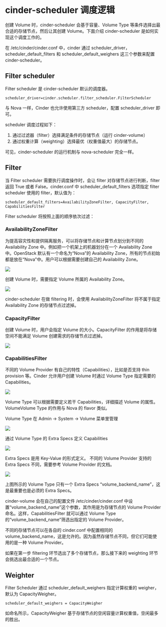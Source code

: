 # cinder-scheduler 调度逻辑

创建 Volume 时，cinder-scheduler 会基于容量、Volume Type 等条件选择出最合适的存储节点，然后让其创建 Volume。下面介绍 cinder-scheduler 是如何实现这个调度工作的。

在 /etc/cinder/cinder.conf 中，cinder 通过 scheduler_driver， scheduler_default_filters 和 scheduler_default_weighers 这三个参数来配置 cinder-scheduler。

## Filter scheduler

Filter scheduler 是 cinder-scheduler 默认的调度器。

``` shell
scheduler_driver=cinder.scheduler.filter_scheduler.FilterScheduler
```

与 Nova 一样，Cinder 也允许使用第三方 scheduler，配置 scheduler_driver 即可。

scheduler 调度过程如下：

1. 通过过滤器（filter）选择满足条件的存储节点（运行 cinder-volume）
2. 通过权重计算（weighting）选择最优（权重值最大）的存储节点。

可见，cinder-scheduler 的运行机制与 nova-scheduler 完全一样。

## Filter

当 Filter scheduler 需要执行调度操作时，会让 filter 对存储节点进行判断，filter 返回 True 或者 False。cinder.conf 中 scheduler_default_filters 选项指定 filter scheduler 使用的 filter，默认值为：

``` shell
scheduler_default_filters=AvailabilityZoneFilter, CapacityFilter, CapabilitiesFilter
```

Filter scheduler 将按照上面的顺序依次过滤：

### AvailabilityZoneFilter

为提高容灾性和提供隔离服务，可以将存储节点和计算节点划分到不同的 Availability Zone 中。例如把一个机架上的机器划分在一个 Availability Zone 中。OpenStack 默认有一个命名为“Nova”的 Availability Zone，所有的节点初始都是放在“Nova”中。用户可以根据需要创建自己的 Availability Zone。

![](http://oydlbqndl.bkt.clouddn.com/微信图片_20171206145944.jpg)

创建 Volume 时，需要指定 Volume 所属的 Availability Zone。

![](http://oydlbqndl.bkt.clouddn.com/微信图片_20171206150019.jpg)

cinder-scheduler 在做 filtering 时，会使用 AvailabilityZoneFilter 将不属于指定 Availability Zone 的存储节点过滤掉。

### CapacityFilter

创建 Volume 时，用户会指定 Volume 的大小。CapacityFilter 的作用是将存储空间不能满足 Volume 创建需求的存储节点过滤掉。

![](http://oydlbqndl.bkt.clouddn.com/微信图片_20171206150059.jpg)

### CapabilitiesFilter

不同的 Volume Provider 有自己的特性（Capabilities），比如是否支持 thin provision 等。Cinder 允许用户创建 Volume 时通过 Volume Type 指定需要的 Capabilities。

![](http://oydlbqndl.bkt.clouddn.com/微信图片_20171206150206.jpg)

Volume Type 可以根据需要定义若干 Capabilities，详细描述 Volume 的属性。VolumeVolume Type 的作用与 Nova 的 flavor 类似。

Volume Type 在 Admin -> System -> Volume 菜单里管理

![](http://oydlbqndl.bkt.clouddn.com/微信图片_20171206151812.jpg)

通过 Volume Type 的 Extra Specs 定义 Capabilities

![](http://oydlbqndl.bkt.clouddn.com/微信图片_20171206151849.jpg)

Extra Specs 是用 Key-Value 的形式定义。 不同的 Volume Provider 支持的 Extra Specs 不同，需要参考 Volume Provider 的文档。

![](http://oydlbqndl.bkt.clouddn.com/微信图片_20171206151909.jpg)

上图所示的 Volume Type 只有一个 Extra Specs “volume_backend_name”，这是最重要也是必须的 Extra Specs。

cinder-volume 会在自己的配置文件 /etc/cinder/cinder.conf 中设置“volume_backend_name”这个参数，其作用是为存储节点的 Volume Provider 命名。这样，CapabilitiesFilter 就可以通过 Volume Type 的“volume_backend_name”筛选出指定的 Volume Provider。

不同的存储节点可以在各自的 cinder.conf 中配置相同的 volume_backend_name，这是允许的。因为虽然存储节点不同，但它们可能使用的是一种 Volume Provider。

如果在第一步 filtering 环节选出了多个存储节点，那么接下来的 weighting 环节会挑选出最合适的一个节点。

## Weighter

Filter Scheduler 通过 scheduler_default_weighers 指定计算权重的 weigher，默认为 CapacityWeigher。

``` shell
scheduler_default_weighers = CapacityWeigher
```

如命名所示，CapacityWeigher 基于存储节点的空闲容量计算权重值，空闲最多的胜出。